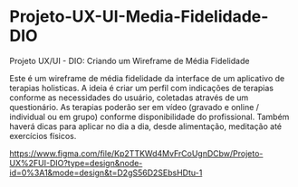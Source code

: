 # Projeto-UX-UI-Media-Fidelidade-DIO
Projeto UX/UI - DIO: Criando um Wireframe de Média Fidelidade

Este é um wireframe de média fidelidade da interface de um aplicativo de terapias holisticas. A ideia é criar um perfil com indicações de terapias conforme as necessidades do usuário, coletadas através de um questionário. As terapias poderão ser em vídeo (gravado e online / individual ou em grupo) conforme disponibilidade do profissional. Também haverá dicas para aplicar no dia a dia, desde alimentação, meditação até exercícios físicos. 

https://www.figma.com/file/Kp2TTKWd4MvFrCoUgnDCbw/Projeto-UX%2FUI-DIO?type=design&node-id=0%3A1&mode=design&t=D2gS56D2SEbsHDtu-1
